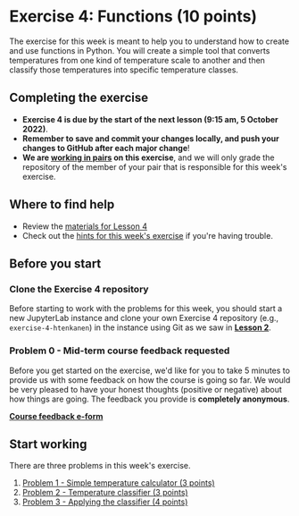 # Exercise 4: Functions (10 points)

The exercise for this week is meant to help you to understand how to create and use functions in Python.
You will create a simple tool that converts temperatures from one kind of temperature scale to another and then classify those temperatures into specific temperature classes.

## Completing the exercise

- **Exercise 4 is due by the start of the next lesson (9:15 am, 5 October 2022)**.
- **Remember to save and commit your changes locally, and push your changes to GitHub after each major change**!
- **We are [working in pairs](https://geo-python-site.readthedocs.io/en/latest/lessons/L2/why-pairs.html) on this exercise**, and we will only grade the repository of the member of your pair that is responsible for this week's exercise.

## Where to find help

- Review the [materials for Lesson 4](https://geo-python-site.readthedocs.io/en/latest/lessons/L4/overview.html)
- Check out the [hints for this week's exercise](https://geo-python-site.readthedocs.io/en/latest/lessons/L4/exercise-4.html#exercise-4-hints) if you're having trouble.

## Before you start

### Clone the Exercise 4 repository

Before starting to work with the problems for this week, you should start a new JupyterLab instance and clone your own Exercise 4 repository (e.g., `exercise-4-htenkanen`) in the instance using Git as we saw in [**Lesson 2**](https://geo-python-site.readthedocs.io/en/latest/lessons/L2/git-basics.html#clone-a-repository-from-github).

### Problem 0 - Mid-term course feedback requested

Before you get started on the exercise, we'd like for you to take 5 minutes to provide us with some feedback on how the course is going so far. We would be very pleased to have your honest thoughts (positive or negative) about how things are going. The feedback you provide is **completely anonymous**.

[**Course feedback e-form**](https://elomake.helsinki.fi/lomakkeet/119747/lomake.html)

## Start working

There are three problems in this week's exercise.

1. [Problem 1 - Simple temperature calculator (3 points)](Exercise-4-problem-1.ipynb)
2. [Problem 2 - Temperature classifier (3 points)](Exercise-4-problem-2.ipynb)
3. [Problem 3 - Applying the classifier (4 points)](Exercise-4-problem-3.ipynb)
